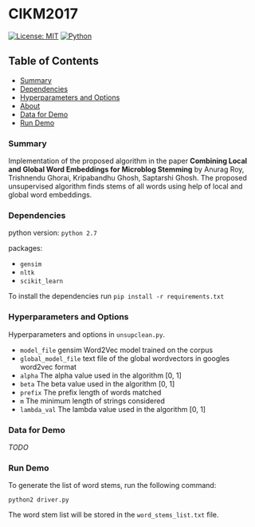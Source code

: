 # CIKM2017
[![License: MIT](https://img.shields.io/badge/License-MIT-yellow.svg)](https://opensource.org/licenses/MIT)
[![Python](https://img.shields.io/badge/python-2.7-blue.svg)](https://www.python.org/)


## Table of Contents

* [Summary](#summary)
* [Dependencies](#dependencies)
* [Hyperparameters and Options](#hyperparameters-and-options)
* [About](#about)
* [Data for Demo](#data-for-demo)
* [Run Demo](#run-demo)

### Summary
Implementation of the proposed algorithm in the paper **Combining Local and Global Word Embeddings for Microblog Stemming** by Anurag Roy, Trishnendu Ghorai, Kripabandhu Ghosh, Saptarshi Ghosh. The proposed unsupervised algorithm finds stems of all words using help of local and global word embeddings.

### Dependencies
python version: `python 2.7`

packages: 
- `gensim`
- `nltk`
- `scikit_learn`

To install the dependencies run `pip install -r requirements.txt`

### Hyperparameters and Options
Hyperparameters and options in `unsupclean.py`.

- `model_file` gensim Word2Vec model trained on the corpus
- `global_model_file` text file of the global wordvectors in googles word2vec format
- `alpha` The alpha value used in the algorithm  \[0, 1\]
- `beta` The beta value used in the algorithm  \[0, 1\]
- `prefix` The prefix length of words matched
- `m` The minimum length of strings considered
- `lambda_val` The lambda value used in the algorithm  \[0, 1\]
### Data for Demo

*TODO*
### Run Demo
To generate the list of word stems, run the following command:

`python2 driver.py`

The word stem list will be stored in the `word_stems_list.txt` file. 
